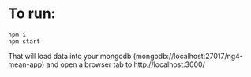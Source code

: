 To run:
=======

```
npm i
npm start
```

That will load data into your mongodb (mongodb://localhost:27017/ng4-mean-app) and open a browser tab to http://localhost:3000/
